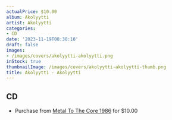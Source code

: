```yaml
---
actualPrice: $10.00
album: Akolyytti
artist: Akolyytti
categories:
- CD
date: '2023-11-19T08:38:18'
draft: false
images:
- /images/covers/akolyytti-akolyytti.png
inStock: true
thumbnailImage: /images/covers/akolyytti-akolyytti-thumb.png
title: Akolyytti - Akolyytti
---
```


## CD
* Purchase from [Metal To The Core 1986](https://metaltothecore1986.com/shop/akolyytti-akolyytti-cd/) for $10.00
